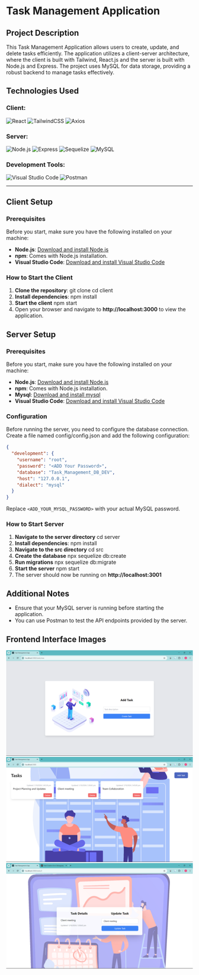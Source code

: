 # Task Management Application

## Project Description
This Task Management Application allows users to create, update, and delete tasks efficiently. The application utilizes a client-server architecture, where the client is built with Tailwind, React.js and the server is built with Node.js and Express. The project uses MySQL for data storage, providing a robust backend to manage tasks effectively.

## Technologies Used
### Client:
![React](https://img.shields.io/badge/-React.js-61DAFB?logo=react&logoColor=black&style=for-the-badge)
![TailwindCSS](https://img.shields.io/badge/-TailwindCSS-38B2AC?logo=tailwind-css&logoColor=white&style=for-the-badge)
![Axios](https://img.shields.io/badge/-Axios-5A29E4?logo=axios&logoColor=white&style=for-the-badge)

### Server:
![Node.js](https://img.shields.io/badge/-Node.js-339933?logo=node.js&logoColor=white&style=for-the-badge)
![Express](https://img.shields.io/badge/-Express.js-000000?logo=express&logoColor=white&style=for-the-badge)
![Sequelize](https://img.shields.io/badge/-Sequelize-52B0E7?logo=sequelize&logoColor=white&style=for-the-badge)
![MySQL](https://img.shields.io/badge/-MySQL-4479A1?logo=mysql&logoColor=white&style=for-the-badge)

### Development Tools:
![Visual Studio Code](https://img.shields.io/badge/-Visual%20Studio%20Code-007ACC?logo=visual-studio-code&logoColor=white&style=for-the-badge)
![Postman](https://img.shields.io/badge/-Postman-FF6C37?logo=postman&logoColor=white&style=for-the-badge)

---

## Client Setup

### Prerequisites
Before you start, make sure you have the following installed on your machine:
- **Node.js**: [Download and install Node.js](https://nodejs.org/)
- **npm**: Comes with Node.js installation.
- **Visual Studio Code**: [Download and install Visual Studio Code](https://code.visualstudio.com/)

### How to Start the Client
1. **Clone the repository**:
   git clone <repository-url>
   cd client
2. **Install dependencies**:
   npm install
3. **Start the client**
   npm start
4. Open your browser and navigate to **http://localhost:3000** to view the application.

## Server Setup

### Prerequisites
Before you start, make sure you have the following installed on your machine:
- **Node.js**: [Download and install Node.js](https://nodejs.org/)
- **npm**: Comes with Node.js installation.
- **Mysql**: [Download and install mysql](https://www.mysql.com/)
- **Visual Studio Code**: [Download and install Visual Studio Code](https://code.visualstudio.com/)

### Configuration
Before running the server, you need to configure the database connection. Create a file named config/config.json and add the following configuration:
```json
{
  "development": {
    "username": "root",
    "password": "<ADD Your Password>",
    "database": "Task_Management_DB_DEV",
    "host": "127.0.0.1",
    "dialect": "mysql"
  }
}
```
Replace `<ADD_YOUR_MYSQL_PASSWORD>` with your actual MySQL password.

### How to Start Server
1. **Navigate to the server directory**
    cd server
2. **Install dependencies**:
   npm install
3. **Navigate to the src directory**
   cd src
4. **Create the database**
    npx sequelize db:create
5. **Run migrations**
    npx sequelize db:migrate
6. **Start the server**
    npm start
7. The server should now be running on **http://localhost:3001**

## Additional Notes
- Ensure that your MySQL server is running before starting the application.
- You can use Postman to test the API endpoints provided by the server.
  
## Frontend Interface Images
![Task Management Application Image 1](https://github.com/abhirajdighe/Task-Management/blob/main/assets/img1.png?raw=true)
![Task Management Application Image 2](https://github.com/abhirajdighe/Task-Management/blob/main/assets/img2.png?raw=true)
![Task Management Application Image 3](https://github.com/abhirajdighe/Task-Management/blob/main/assets/img3.png?raw=true)
